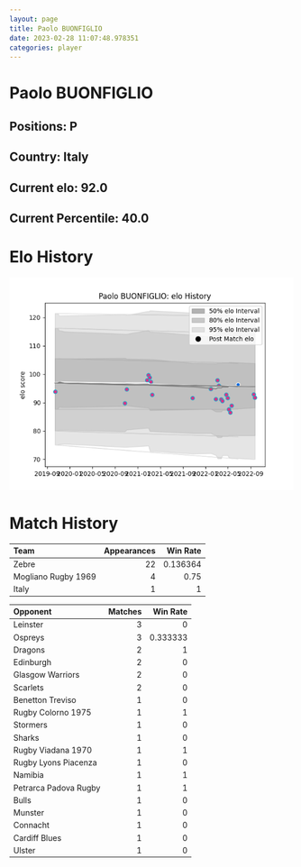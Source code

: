 ```yaml
---  
layout: page  
title: Paolo BUONFIGLIO  
date: 2023-02-28 11:07:48.978351  
categories: player  
---
```

# Paolo BUONFIGLIO

## Positions: P

## Country: Italy

## Current elo: 92.0

## Current Percentile: 40.0

# Elo History


![elo history](history_PaoloBUONFIGLIO.png)
# Match History


| Team                |   Appearances |   Win Rate |
|:--------------------|--------------:|-----------:|
| Zebre               |            22 |   0.136364 |
| Mogliano Rugby 1969 |             4 |   0.75     |
| Italy               |             1 |   1        |

| Opponent              |   Matches |   Win Rate |
|:----------------------|----------:|-----------:|
| Leinster              |         3 |   0        |
| Ospreys               |         3 |   0.333333 |
| Dragons               |         2 |   1        |
| Edinburgh             |         2 |   0        |
| Glasgow Warriors      |         2 |   0        |
| Scarlets              |         2 |   0        |
| Benetton Treviso      |         1 |   0        |
| Rugby Colorno 1975    |         1 |   1        |
| Stormers              |         1 |   0        |
| Sharks                |         1 |   0        |
| Rugby Viadana 1970    |         1 |   1        |
| Rugby Lyons Piacenza  |         1 |   0        |
| Namibia               |         1 |   1        |
| Petrarca Padova Rugby |         1 |   1        |
| Bulls                 |         1 |   0        |
| Munster               |         1 |   0        |
| Connacht              |         1 |   0        |
| Cardiff Blues         |         1 |   0        |
| Ulster                |         1 |   0        |